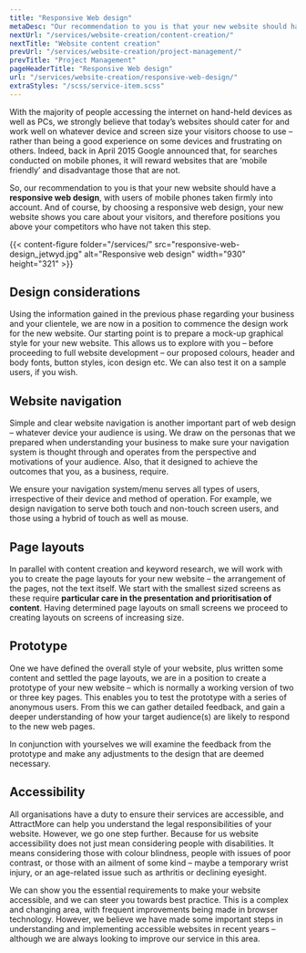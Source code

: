```yaml
---
title: "Responsive Web design"
metaDesc: "Our recommendation to you is that your new website should have a responsive web design, with users of mobile phones and tablets taken firmly into account."
nextUrl: "/services/website-creation/content-creation/"
nextTitle: "Website content creation"
prevUrl: "/services/website-creation/project-management/"
prevTitle: "Project Management"
pageHeaderTitle: "Responsive Web design"
url: "/services/website-creation/responsive-web-design/"
extraStyles: "/scss/service-item.scss"
---
```


With the majority of people accessing the internet on hand-held devices as well as PCs, we strongly believe that today’s websites should cater for and work well on whatever device and screen size your visitors choose to use – rather than being a good experience on some devices and frustrating on others. Indeed, back in April 2015 Google announced that, for searches conducted on mobile phones, it will reward websites that are ‘mobile friendly’ and disadvantage those that are not.

So, our recommendation to you is that your new website should have a **responsive web design**, with users of mobile phones taken firmly into account. And of course, by choosing a responsive web design, your new website shows you care about your visitors, and therefore positions you above your competitors who have not taken this step.

{{< content-figure folder="/services/" src="responsive-web-design_jetwyd.jpg" alt="Responsive web design" width="930" height="321" >}}

## Design considerations

Using the information gained in the previous phase regarding your business and your clientele, we are now in a position to commence the design work for the new website. Our starting point is to prepare a mock-up graphical style for your new website. This allows us to explore with you – before proceeding to full website development – our proposed colours, header and body fonts, button styles, icon design etc. We can also test it on a sample users, if you wish.

## Website navigation

Simple and clear website navigation is another important part of web design – whatever device your audience is using. We draw on the personas that we prepared when understanding your business to make sure your navigation system is thought through and operates from the perspective and motivations of your audience. Also, that it designed to achieve the outcomes that you, as a business, require.

We ensure your navigation system/menu serves all types of users, irrespective of their device and method of operation. For example, we design navigation to serve both touch and non-touch screen users, and those using a hybrid of touch as well as mouse.

## Page layouts

In parallel with content creation and keyword research, we will work with you to create the page layouts for your new website – the arrangement of the pages, not the text itself. We start with the smallest sized screens as these require **particular care in the presentation and prioritisation of content**. Having determined page layouts on small screens we proceed to creating layouts on screens of increasing size.

## Prototype

One we have defined the overall style of your website, plus written some content and settled the page layouts, we are in a position to create a prototype of your new website – which is normally a working version of two or three key pages. This enables you to test the prototype with a series of anonymous users. From this we can gather detailed feedback, and gain a deeper understanding of how your target audience(s) are likely to respond to the new web pages.

In conjunction with yourselves we will examine the feedback from the prototype and make any adjustments to the design that are deemed necessary.

## Accessibility

All organisations have a duty to ensure their services are accessible, and AttractMore can help you understand the legal responsibilities of your website. However, we go one step further. Because for us website accessibility does not just mean considering people with disabilities. It means considering those with colour blindness, people with issues of poor contrast, or those with an ailment of some kind – maybe a temporary wrist injury, or an age-related issue such as arthritis or declining eyesight.

We can show you the essential requirements to make your website accessible, and we can steer you towards best practice. This is a complex and changing area, with frequent improvements being made in browser technology. However, we believe we have made some important steps in understanding and implementing accessible websites in recent years – although we are always looking to improve our service in this area.
